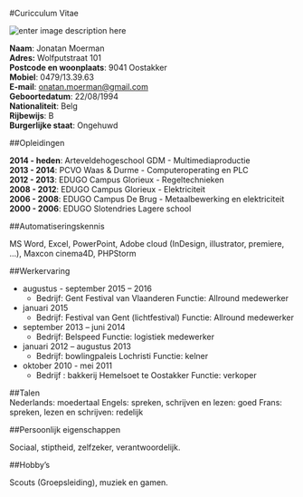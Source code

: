 #Curicculum Vitae

![enter image description here](https://scontent-bru2-1.xx.fbcdn.net/t31.0-8/12977095_10209244966224541_5494851142771598158_o.jpg)

**Naam**:  Jonatan Moerman <br>
**Adres:** Wolfputstraat 101 <br>
**Postcode en woonplaats**: 9041 Oostakker <br>
**Mobiel**: 0479/13.39.63 <br>
**E-mail**: onatan.moerman@gmail.com <br>
**Geboortedatum**: 22/08/1994 <br>
**Nationaliteit**: Belg <br>
**Rijbewijs**: B <br>
**Burgerlijke staat**: Ongehuwd <br>


##Opleidingen												

**2014 - heden**: Arteveldehogeschool GDM - Multimediaproductie <br>
**2013 - 2014**: PCVO Waas & Durme - Computeroperating en PLC <br>
**2012 - 2013**: EDUGO Campus Glorieux - Regeltechnieken <br>
**2008 - 2012**: EDUGO Campus Glorieux - Elektriciteit <br>
**2006 - 2008**: EDUGO Campus De Brug - Metaalbewerking en  elektriciteit <br>
**2000 - 2006**: EDUGO Slotendries Lagere school <br>


##Automatiseringskennis
											
MS Word, Excel, PowerPoint, Adobe cloud (InDesign, illustrator, premiere, …),  Maxcon cinema4D, PHPStorm


##Werkervaring										
	

 - augustus - september 2015 – 2016 
	 - Bedrijf: Gent Festival van Vlaanderen 
Functie: Allround medewerker
 - januari 2015	
	 - Bedrijf: Festival van Gent (lichtfestival)
		Functie: Allround medewerker 
 - september 2013 – juni 2014	
	 - Bedrijf: Belspeed
	   Functie: logistiek medewerker
 - januari 2012 – augustus 2013
	 - Bedrijf: bowlingpaleis Lochristi
		Functie: kelner 
 - oktober 2010 - mei 2011	
	 - Bedrijf : bakkerij Hemelsoet te Oostakker
						                Functie: verkoper

##Talen											
Nederlands: moedertaal
Engels: spreken, schrijven en lezen: goed
Frans: spreken, lezen en schrijven: redelijk


##Persoonlijk eigenschappen								

Sociaal, stiptheid, zelfzeker, verantwoordelijk.


##Hobby’s 
							
Scouts (Groepsleiding), muziek en gamen.
